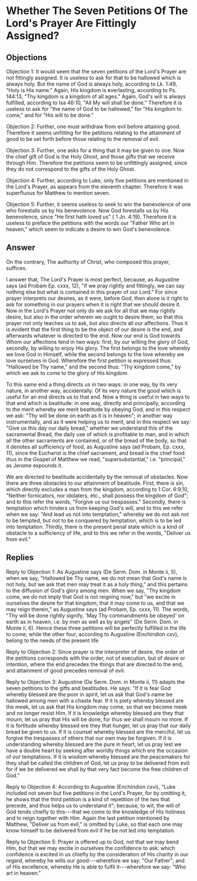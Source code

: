 # Whether The Seven Petitions Of The Lord's Prayer Are Fittingly Assigned?

## Objections

Objection 1: It would seem that the seven petitions of the Lord's Prayer are not fittingly assigned. It is useless to ask for that to be hallowed which is always holy. But the name of God is always holy, according to Lk. 1:49, "Holy is His name." Again, His kingdom is everlasting, according to Ps. 144:13, "Thy kingdom is a kingdom of all ages." Again, God's will is always fulfilled, according to Isa 46:10, "All My will shall be done." Therefore it is useless to ask for "the name of God to be hallowed," for "His kingdom to come," and for "His will to be done."

Objection 2: Further, one must withdraw from evil before attaining good. Therefore it seems unfitting for the petitions relating to the attainment of good to be set forth before those relating to the removal of evil.

Objection 3: Further, one asks for a thing that it may be given to one. Now the chief gift of God is the Holy Ghost, and those gifts that we receive through Him. Therefore the petitions seem to be unfittingly assigned, since they do not correspond to the gifts of the Holy Ghost.

Objection 4: Further, according to Luke, only five petitions are mentioned in the Lord's Prayer, as appears from the eleventh chapter. Therefore it was superfluous for Matthew to mention seven.

Objection 5: Further, it seems useless to seek to win the benevolence of one who forestalls us by his benevolence. Now God forestalls us by His benevolence, since "He first hath loved us" ( 1 Jn. 4:19). Therefore it is useless to preface the petitions with the words our "Father Who art in heaven," which seem to indicate a desire to win God's benevolence.

## Answer

On the contrary, The authority of Christ, who composed this prayer, suffices.

I answer that, The Lord's Prayer is most perfect, because, as Augustine says (ad Probam Ep. cxxx, 12), "if we pray rightly and fittingly, we can say nothing else but what is contained in this prayer of our Lord." For since prayer interprets our desires, as it were, before God, then alone is it right to ask for something in our prayers when it is right that we should desire it. Now in the Lord's Prayer not only do we ask for all that we may rightly desire, but also in the order wherein we ought to desire them, so that this prayer not only teaches us to ask, but also directs all our affections. Thus it is evident that the first thing to be the object of our desire is the end, and afterwards whatever is directed to the end. Now our end is God towards Whom our affections tend in two ways: first, by our willing the glory of God, secondly, by willing to enjoy His glory. The first belongs to the love whereby we love God in Himself, while the second belongs to the love whereby we love ourselves in God. Wherefore the first petition is expressed thus: "Hallowed be Thy name," and the second thus: "Thy kingdom come," by which we ask to come to the glory of His kingdom.

To this same end a thing directs us in two ways: in one way, by its very nature, in another way, accidentally. Of its very nature the good which is useful for an end directs us to that end. Now a thing is useful in two ways to that end which is beatitude: in one way, directly and principally, according to the merit whereby we merit beatitude by obeying God, and in this respect we ask: "Thy will be done on earth as it is in heaven"; in another way instrumentally, and as it were helping us to merit, and in this respect we say: "Give us this day our daily bread," whether we understand this of the sacramental Bread, the daily use of which is profitable to man, and in which all the other sacraments are contained, or of the bread of the body, so that it denotes all sufficiency of food, as Augustine says (ad Probam, Ep. cxxx, 11), since the Eucharist is the chief sacrament, and bread is the chief food: thus in the Gospel of Matthew we read, "supersubstantial," i.e. "principal," as Jerome expounds it.

We are directed to beatitude accidentally by the removal of obstacles. Now there are three obstacles to our attainment of beatitude. First, there is sin, which directly excludes a man from the kingdom, according to 1 Cor. 6:9,10, "Neither fornicators, nor idolaters, etc., shall possess the kingdom of God"; and to this refer the words, "Forgive us our trespasses." Secondly, there is temptation which hinders us from keeping God's will, and to this we refer when we say: "And lead us not into temptation," whereby we do not ask not to be tempted, but not to be conquered by temptation, which is to be led into temptation. Thirdly, there is the present penal state which is a kind of obstacle to a sufficiency of life, and to this we refer in the words, "Deliver us from evil."

## Replies

Reply to Objection 1: As Augustine says (De Serm. Dom. in Monte ii, 5), when we say, "Hallowed be Thy name, we do not mean that God's name is not holy, but we ask that men may treat it as a holy thing," and this pertains to the diffusion of God's glory among men. When we say, "Thy kingdom come, we do not imply that God is not reigning now," but "we excite in ourselves the desire for that kingdom, that it may come to us, and that we may reign therein," as Augustine says (ad Probam, Ep. cxxx, 11). The words, "Thy will be done rightly signify, 'May Thy commandments be obeyed' on earth as in heaven, i.e. by men as well as by angels" (De Serm. Dom. in Monte ii, 6). Hence these three petitions will be perfectly fulfilled in the life to come; while the other four, according to Augustine (Enchiridion cxv), belong to the needs of the present life

Reply to Objection 2: Since prayer is the interpreter of desire, the order of the petitions corresponds with the order, not of execution, but of desire or intention, where the end precedes the things that are directed to the end, and attainment of good precedes removal of evil.

Reply to Objection 3: Augustine (De Serm. Dom. in Monte ii, 11) adapts the seven petitions to the gifts and beatitudes. He says: "If it is fear God whereby blessed are the poor in spirit, let us ask that God's name be hallowed among men with a chaste fear. If it is piety whereby blessed are the meek, let us ask that His kingdom may come, so that we become meek and no longer resist Him. If it is knowledge whereby blessed are they that mourn, let us pray that His will be done, for thus we shall mourn no more. If it is fortitude whereby blessed ere they that hunger, let us pray that our daily bread be given to us. If it is counsel whereby blessed are the merciful, let us forgive the trespasses of others that our own may be forgiven. If it is understanding whereby blessed are the pure in heart, let us pray lest we have a double heart by seeking after worldly things which ere the occasion of our temptations. If it is wisdom whereby blessed are the peacemakers for they shall be called the children of God, let us pray to be delivered from evil: for if we be delivered we shall by that very fact become the free children of God."

Reply to Objection 4: According to Augustine (Enchiridion cxvi), "Luke included not seven but five petitions in the Lord's Prayer, for by omitting it, he shows that the third petition is a kind of repetition of the two that precede, and thus helps us to understand it"; because, to wit, the will of God tends chiefly to this---that we come to the knowledge of His holiness and to reign together with Him. Again the last petition mentioned by Matthew, "Deliver us from evil," is omitted by Luke, so that each one may know himself to be delivered from evil if he be not led into temptation.

Reply to Objection 5: Prayer is offered up to God, not that we may bend Him, but that we may excite in ourselves the confidence to ask: which confidence is excited in us chiefly by the consideration of His charity in our regard, whereby he wills our good---wherefore we say: "Our Father"; and of His excellence, whereby He is able to fulfil it---wherefore we say: "Who art in heaven."